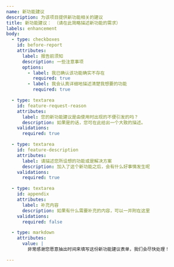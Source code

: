 ```yaml
---
name: 新功能建议
description: 为该项目提供新功能相关的建议
title: 新功能建议： （请在此简略描述新功能的需求）
labels: enhancement
body:
  - type: checkboxes
    id: before-report
    attributes:
      label: 报告前须知
      description: 一些注意事项
      options:
        - label: 我已确认该功能确实不存在
          required: true
        - label: 我会认真详细地描述清楚我想要的功能
          required: true

  - type: textarea
    id: feature-request-reason
    attributes:
      label: 您的新功能建议是由使用时出现的不便引发的吗？
      description: 如果是的话，您可在此给出一个大致的描述。
    validations:
      required: true

  - type: textarea
    id: feature-description
    attributes:
      label: 请描述您所设想的功能或是解决方案
      description: 加入了这个新功能之后，会有什么好事情发生呢
    validations:
      required: true

  - type: textarea
    id: appendix
    attributes:
      label: 补充内容
      description: 如果有什么需要补充的内容，可以一并附在这里
    validations:
      required: false

  - type: markdown
    attributes:
      value: |
        非常感谢您愿意抽出时间来填写这份新功能建议表单，我们会尽快处理！

---
```

